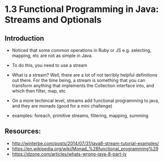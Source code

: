 # 1.3 Functional Programming in Java: Streams and Optionals

## Introduction

* Noticed that some common operations in Ruby or JS e.g. selecting, mapping,
  etc are not as simple in Java.
* To do this, you need to use a stream
* What is a stream? Well, there are a lot of not terribly helpful definitions
  out there. For the time being, a stream is something that you can transform
  anything that implements the Collection interface into, and which then
  filter, map, etc
* On a more techincal level, streams add functional programming to java, and
    they are monads (good for a mini challenge)


* examples: foreach, primitive streams, filtering, mapping, summing

## Resources:

* http://winterbe.com/posts/2014/07/31/java8-stream-tutorial-examples/
* https://en.wikipedia.org/wiki/Monad_%28functional_programming%29
* https://dzone.com/articles/whats-wrong-java-8-part-iv

